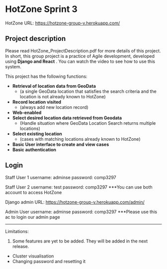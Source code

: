 # HotZone Sprint 3
HotZone URL: https://hotzone-group-v.herokuapp.com/

## Project description
Please read HotZone_ProjectDescription.pdf for more details of this project. 
In short, this group project is a practice of Agile development, developed using **Django and React** . You can watch the video to see how to use this system.

This project has the following functions:

* **Retrieval of location data from GeoData**
  * (a single GeoData location that satisfies the search criteria and the location is not already known to HotZone)
* **Record location visited**
  * (always add new location record)
* **Web-enabled**
* **Select desired location data retrieved from Geodata**
  * (Handle situation where GeoData Location Search returns multiple locations)
* **Select existing location**
  * (cases with matching locations already known to HotZone)
* **Basic User interface to create and view cases**
* **Basic authentication**

## Login
Staff User 1
username: adminse
password: comp3297

Staff User 2
username: test
password: comp3297
***You can use both account to access HotZone

Django admin URL: https://hotzone-group-v.herokuapp.com/admin/

Admin User
username: adminse
password: comp3297
***Please use this ac to login our admin page

--------------------------------------------------------------------------------------------
Limitations:
1. Some features are yet to be added. They will be added in the next release. 
- Cluster visualisation 
- Changing password and resetting it 
